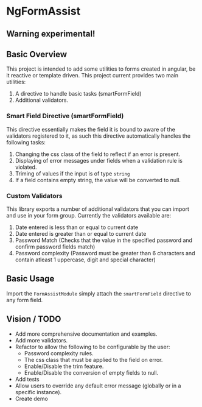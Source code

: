 # NgFormAssist

## Warning experimental!

## Basic Overview
This project is intended to add some utilities to forms created in angular, be it reactive or template driven. This project current provides two main utilities:
1. A directive to handle basic tasks (smartFormField)
2. Additional validators.

### Smart Field Directive (smartFormField)
This directive essentially makes the field it is bound to aware of the validators registered to it, as such this directive automatically handles the following tasks:
1. Changing the css class of the field to reflect if an error is present.
2. Displaying of error messages under fields when a validation rule is violated.
3. Triming of values if the input is of type `string`
4. If a field contains empty string, the value will be converted to null.

### Custom Validators
This library exports a number of additional validators that you can import and use in your form group. Currently the validators available are:
1. Date entered is less than or equal to current date
2. Date entered is greater than or equal to current date
3. Password Match (Checks that the value in the specified password and confirm password fields match)
4. Password complexity (Password must be greater than 6 characters and contain atleast 1 uppercase, digit and special character)

## Basic Usage
Import the `FormAssistModule` simply attach the `smartFormField` directive to any form field.


## Vision / TODO
* Add more comprehensive documentation and examples.
* Add more validators.
* Refactor to allow the following to be configurable by the user:
    * Password complexity rules.
    * The css class that must be applied to the field on error.
    * Enable/Disable the trim feature.
    * Enable/Disable the conversion of empty fields to null.
* Add tests
* Allow users to override any default error message (globally or in a specific instance).
* Create demo
